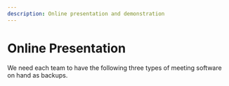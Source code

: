 ```yaml
---
description: Online presentation and demonstration
---
```


# Online Presentation

We need each team to have the following three types of meeting software on hand as backups.



